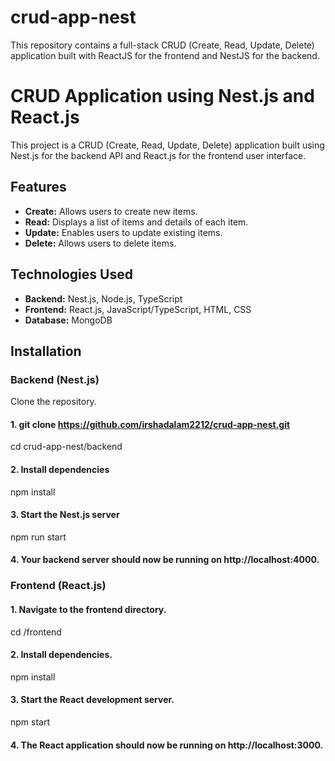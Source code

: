 # crud-app-nest
This repository contains a full-stack CRUD (Create, Read, Update, Delete) application built with ReactJS for the frontend and NestJS for the backend.

# CRUD Application using Nest.js and React.js

This project is a CRUD (Create, Read, Update, Delete) application built using Nest.js for the backend API and React.js for the frontend user interface.

## Features

- **Create:** Allows users to create new items.
- **Read:** Displays a list of items and details of each item.
- **Update:** Enables users to update existing items.
- **Delete:** Allows users to delete items.

## Technologies Used

- **Backend:** Nest.js, Node.js, TypeScript
- **Frontend:** React.js, JavaScript/TypeScript, HTML, CSS
- **Database:** MongoDB

## Installation

### Backend (Nest.js)

Clone the repository.
#### 1. git clone https://github.com/irshadalam2212/crud-app-nest.git
   cd crud-app-nest/backend
   
#### 2. Install dependencies
   npm install

#### 3. Start the Nest.js server
   npm run start

#### 4. Your backend server should now be running on http://localhost:4000.


### Frontend (React.js)

#### 1. Navigate to the frontend directory.
   cd <project-folder>/frontend

#### 2. Install dependencies.
   npm install

#### 3. Start the React development server.
   npm start

#### 4. The React application should now be running on http://localhost:3000.
